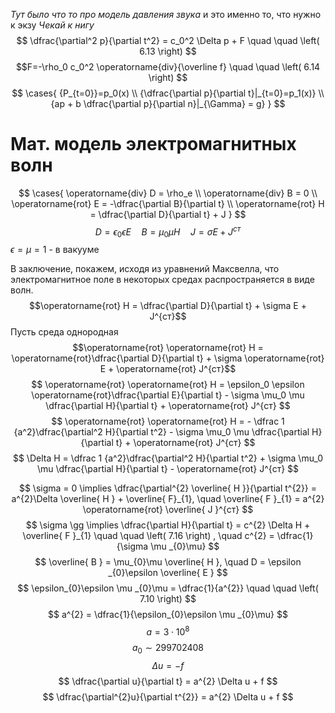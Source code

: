 *Тут было что то про модель давления звука* и это именно то, что нужно к экзу
*Чекай к нигу*
$$
\dfrac{\partial^2 p}{\partial t^2} = c_0^2 \Delta p + F \quad  \quad \left( 6.13 \right)   
$$
$$F=-\rho_0 c_0^2 \operatorname{div}{\overline f} \quad  \quad \left( 6.14 \right)   $$
$$
\cases{
{P_{t=0}}=p_0(x) \\
{\dfrac{\partial p}{\partial t}|_{t=0}=p_1(x)} \\
{ap + b \dfrac{\partial p}{\partial n}|_{\Gamma} = g}
}
$$

# Мат. модель электромагнитных волн

$$
\cases{
\operatorname{div} D = \rho_e \\
\operatorname{div} B = 0 \\
\operatorname{rot} E = -\dfrac{\partial B}{\partial t} \\
\operatorname{rot} H = \dfrac{\partial D}{\partial t} + J
}
$$
$$
D=\epsilon_0 \epsilon E \quad B = \mu_0 \mu H \quad J=\sigma E + J^{ст}
$$
$\epsilon=\mu=1$ - в вакууме

В заключение, покажем, исходя из уравнений Максвелла, что электромагнитное поле в некоторых средах распространяется в виде волн. 
$$\operatorname{rot} H = \dfrac{\partial D}{\partial t} + \sigma E + J^{ст}$$
Пусть среда однородная
$$\operatorname{rot} \operatorname{rot} H = \operatorname{rot}\dfrac{\partial D}{\partial t} + \sigma \operatorname{rot} E + \operatorname{rot} J^{ст}$$
$$
\operatorname{rot} \operatorname{rot} H = \epsilon_0 \epsilon \operatorname{rot}\dfrac{\partial E}{\partial t} - \sigma \mu_0 \mu \dfrac{\partial H}{\partial t} + \operatorname{rot} J^{ст}
$$
$$
\operatorname{rot} \operatorname{rot} H = - \dfrac 1 {a^2}\dfrac{\partial^2 H}{\partial t^2} - \sigma \mu_0 \mu \dfrac{\partial H}{\partial t} + \operatorname{rot} J^{ст}
$$
$$
\Delta H = \dfrac 1 {a^2}\dfrac{\partial^2 H}{\partial t^2} + \sigma \mu_0 \mu \dfrac{\partial H}{\partial t} - \operatorname{rot} J^{ст}
$$

$$
\sigma = 0 \implies \dfrac{\partial^{2} \overline{ H }}{\partial t^{2}} = a^{2}\Delta \overline{ H } + \overline{ F}_{1}, \quad \overline{ F }_{1} = a^{2} \operatorname{rot} \overline{ J }^{ст} 
$$
$$
\sigma \gg   \implies \dfrac{\partial H}{\partial t} = c^{2} \Delta H + \overline{ F }_{1} \quad \quad  \left( 7.16 \right) ,  \quad c^{2} = \dfrac{1}{\sigma \mu _{0}\mu} 
$$
$$
\overline{ B } = \mu_{0}\mu \overline{ H }, \quad D = \epsilon _{0}\epsilon \overline{ E } 
$$
$$
\epsilon_{0}\epsilon \mu _{0}\mu = \dfrac{1}{a^{2}} \quad  \quad \left( 7.10 \right) 
$$
$$
a^{2} = \dfrac{1}{\epsilon_{0}\epsilon \mu _{0}\mu}
$$
$$
a = 3\cdot10^{8}
$$
$$
a_{0}\sim 299702408
$$
$$
\Delta u = -f
$$
$$
\dfrac{\partial u}{\partial t} = a^{2} \Delta u + f
$$
$$
\dfrac{\partial^{2}u}{\partial t^{2}} = a^{2} \Delta u + f
$$
